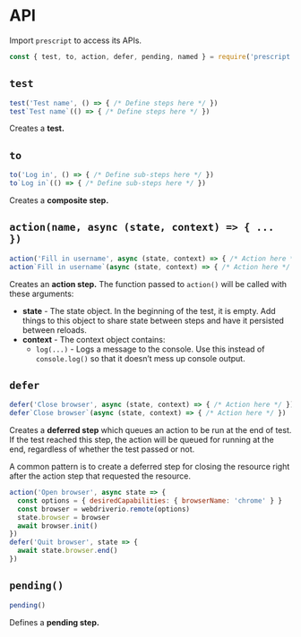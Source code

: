 # API

Import `prescript` to access its APIs.

```js
const { test, to, action, defer, pending, named } = require('prescript')
```

## `test`

<!-- prettier-ignore-start -->
```js
test('Test name', () => { /* Define steps here */ })
test`Test name`(() => { /* Define steps here */ })
```
<!-- prettier-ignore-end -->

Creates a **test.**

## `to`

<!-- prettier-ignore-start -->
```js
to('Log in', () => { /* Define sub-steps here */ })
to`Log in`(() => { /* Define sub-steps here */ })
```
<!-- prettier-ignore-end -->

Creates a **composite step.**

## `action(name, async (state, context) => { ... })`

<!-- prettier-ignore-start -->
```js
action('Fill in username', async (state, context) => { /* Action here */ })
action`Fill in username`(async (state, context) => { /* Action here */ })
```
<!-- prettier-ignore-end -->

Creates an **action step.** The function passed to `action()` will be called
with these arguments:

* **state** - The state object. In the beginning of the test, it is empty. Add
  things to this object to share state between steps and have it persisted
  between reloads.
* **context** - The context object contains:
  * `log(...)` - Logs a message to the console. Use this instead of
    `console.log()` so that it doesn’t mess up console output.

## `defer`

<!-- prettier-ignore-start -->
```js
defer('Close browser', async (state, context) => { /* Action here */ })
defer`Close browser`(async (state, context) => { /* Action here */ })
```
<!-- prettier-ignore-end -->

Creates a **deferred step** which queues an action to be run at the end of test.
If the test reached this step, the action will be queued for running at the end,
regardless of whether the test passed or not.

A common pattern is to create a deferred step for closing the resource right
after the action step that requested the resource.

```js
action('Open browser', async state => {
  const options = { desiredCapabilities: { browserName: 'chrome' } }
  const browser = webdriverio.remote(options)
  state.browser = browser
  await browser.init()
})
defer('Quit browser', state => {
  await state.browser.end()
})
```

## `pending()`

<!-- prettier-ignore-start -->
```js
pending()
```
<!-- prettier-ignore-end -->

Defines a **pending step.**
